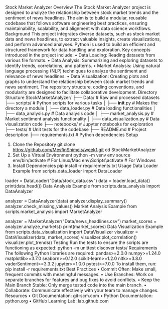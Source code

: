 
Stock Market Analyzer
Overview
The Stock Market Analyzer project is designed to analyze the relationship between stock market trends and the sentiment of news headlines. The aim is to build a modular, reusable codebase that follows software engineering best practices, ensuring maintainability, scalability, and alignment with data science workflows.
Background
This project integrates diverse datasets, such as stock market data and news headlines, to extract valuable insights, create visualizations, and perform advanced analyses. Python is used to build an efficient and structured framework for data handling and exploration.
Key concepts introduced in the project include:
•	Data Loading: Reading datasets from various file formats.
•	Data Analysis: Summarizing and exploring datasets to identify trends, correlations, and patterns.
•	Market Analysis: Using natural language processing (NLP) techniques to analyze the sentiment and relevance of news headlines.
•	Data Visualization: Creating plots and graphs to understand the relationship between stock market trends and news sentiment.
The repository structure, coding conventions, and modularity are designed to facilitate collaborative development.
Directory Structure
StockMarketAnalyzer/
├── Data/                     # Raw and processed datasets
├── scripts/                  # Python scripts for various tasks
│   ├── __init__.py           # Makes the directory a module
│   ├── data_loader.py        # Data loading functionalities
│   ├── data_analysis.py      # Data analysis code
│   ├── market_analysis.py    # Market sentiment analysis functionality
│   ├── data_visualization.py # Data visualization code
├── notebooks/                # Jupyter notebooks for exploration
├── tests/                    # Unit tests for the codebase
├── README.md                 # Project description
├── requirements.txt          # Python dependencies
Setup
1. Clone the Repository
git clone https://github.com/MesfinShimels/week1.git
cd StockMarketAnalyzer
2. Set Up a Virtual Environment
python -m venv env
source env/bin/activate  # For Linux/Mac
env\Scripts\activate     # For Windows
3. Install Dependencies
pip install -r requirements.txt
Usage
Data Loader Example
from scripts.data_loader import DataLoader

loader = DataLoader("Data/stock_data.csv")
data = loader.load_data()
print(data.head())
Data Analysis Example
from scripts.data_analysis import DataAnalyzer

analyzer = DataAnalyzer(data)
analyzer.display_summary()
analyzer.check_missing_values()
Market Analysis Example
from scripts.market_analysis import MarketAnalyzer

analyzer = MarketAnalyzer("Data/news_headlines.csv")
market_scores = analyzer.analyze_markets()
print(market_scores)
Data Visualization Example
from scripts.data_visualization import DataVisualizer
visualizer = DataVisualizer(data, market_scores)
visualizer.plot_correlation()
visualizer.plot_trends()
Testing
Run the tests to ensure the scripts are functioning as expected:
python -m unittest discover tests/
Requirements
The following Python libraries are required:
pandas>=2.0.0
numpy>=1.24.0
matplotlib>=3.7.0
seaborn>=0.12.0
scikit-learn>=1.2.0
nltk>=3.8.0
vaderSentiment>=3.3.2
jupyter>=1.0.0
pytest>=7.0.0
To install them, run:
pip install -r requirements.txt
Best Practices
•	Commit Often: Make small, frequent commits with meaningful messages.
•	Use Branches: Work on separate branches for features and bug fixes to avoid conflicts.
•	Keep the Main Branch Stable: Only merge tested code into the main branch.
•	Collaborate: Communicate effectively with your team to manage changes.
Resources
•	Git Documentation: git-scm.com
•	Python Documentation: python.org
•	GitHub Learning Lab: lab.github.com

